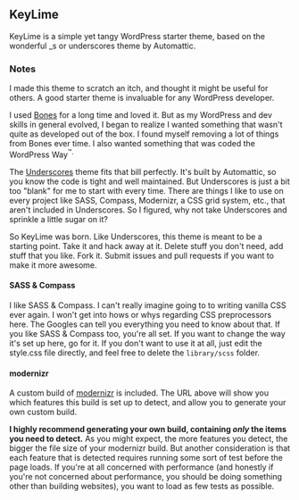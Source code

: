 ## KeyLime

KeyLime is a simple yet tangy WordPress starter theme, based on the wonderful _s or underscores theme by Automattic.

### Notes

I made this theme to scratch an itch, and thought it might be useful for others. A good starter theme is invaluable for any WordPress developer.

I used [Bones](https://github.com/eddiemachado/bones) for a long time and loved it. But as my WordPress and dev skills in general evolved, I began to realize I wanted something that wasn't quite as developed out of the box. I found myself removing a lot of things from Bones ever time. I also wanted something that was coded the WordPress Way<sup>™</up>.

The [Underscores](http://underscores.me) theme fits that bill perfectly. It's built by Automattic, so you know the code is tight and well maintained. But Underscores is just a bit too "blank" for me to start with every time. There are things I like to use on every project like SASS, Compass, Modernizr, a CSS grid system, etc., that aren't included in Underscores. So I figured, why not take Underscores and sprinkle a little sugar on it?

So KeyLime was born. Like Underscores, this theme is meant to be a starting point. Take it and hack away at it. Delete stuff you don't need, add stuff that you like. Fork it. Submit issues and pull requests if you want to make it more awesome.

#### SASS & Compass
I like SASS & Compass. I can't really imagine going to to writing vanilla CSS ever again. I won't get into hows or whys regarding CSS preprocessors here. The Googles can tell you everything you need to know about that. If you like SASS & Compass too, you're all set. If you want to change the way it's set up here, go for it. If you don't want to use it at all, just edit the style.css file directly, and feel free to delete the `library/scss` folder. 

#### modernizr
A custom build of [modernizr](http://modernizr.com/download/#-fontface-flexbox-flexboxlegacy-multiplebgs-rgba-csscolumns-generatedcontent-cssgradients-inlinesvg-svg-svgclippaths-shiv-cssclasses-teststyles-testprop-testallprops-prefixes-domprefixes-css_backgroundposition_xy-css_backgroundsizecover-css_boxsizing-css_calc-css_vhunit-css_vmaxunit-css_vminunit-css_vwunit-load) is included. The URL above will show you which features this build is set up to detect, and allow you to generate your own custom build.

**I highly recommend generating your own build, containing *only* the items you need to detect.** As you might expect, the more features you detect, the bigger the file size of your modernizr build. But another consideration is that each feature that is detected requires running some sort of test before the page loads. If you're at all concerned with performance (and honestly if you're not concerned about performance, you should be doing something other than building websites), you want to load as few tests as possible.